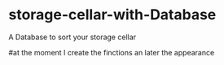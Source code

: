 # storage-cellar-with-Database
A Database to sort your storage cellar


#at the moment I create the finctions an later the appearance
